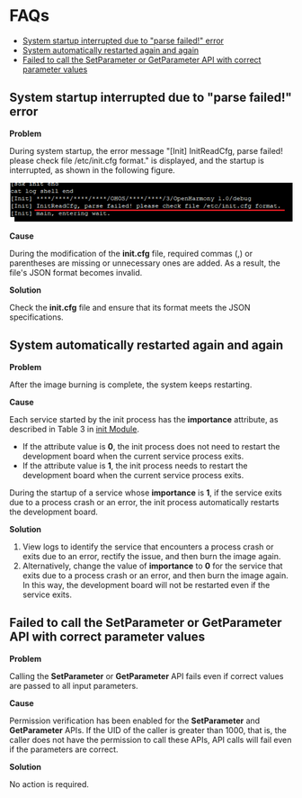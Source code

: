 # FAQs<a name="EN-US_TOPIC_0000001063231870"></a>

-   [System startup interrupted due to "parse failed!" error](#section2041345718513)
-   [System automatically restarted again and again](#section57381816168)
-   [Failed to call the SetParameter or GetParameter API with correct parameter values](#section129991227141512)

## System startup interrupted due to "parse failed!" error<a name="section2041345718513"></a>

**Problem**

During system startup, the error message "\[Init\] InitReadCfg, parse failed! please check file /etc/init.cfg format." is displayed, and the startup is interrupted, as shown in the following figure.

![](figures/en-us_image_0000001063839940.png)

**Cause**

During the modification of the  **init.cfg**  file, required commas \(,\) or parentheses are missing or unnecessary ones are added. As a result, the file's JSON format becomes invalid.

**Solution**

Check the  **init.cfg**  file and ensure that its format meets the JSON specifications.

## System automatically restarted again and again<a name="section57381816168"></a>

**Problem**

After the image burning is complete, the system keeps restarting.

**Cause**

Each service started by the init process has the  **importance**  attribute, as described in Table 3 in  [init Module](init-module.md).

-   If the attribute value is  **0**, the init process does not need to restart the development board when the current service process exits.
-   If the attribute value is  **1**, the init process needs to restart the development board when the current service process exits.

During the startup of a service whose  **importance**  is  **1**, if the service exits due to a process crash or an error, the init process automatically restarts the development board.

**Solution**

1.  View logs to identify the service that encounters a process crash or exits due to an error, rectify the issue, and then burn the image again.
2.  Alternatively, change the value of  **importance**  to  **0**  for the service that exits due to a process crash or an error, and then burn the image again. In this way, the development board will not be restarted even if the service exits.

## Failed to call the  **SetParameter**  or  **GetParameter**  API with correct parameter values<a name="section129991227141512"></a>

**Problem**

Calling the  **SetParameter**  or  **GetParameter**  API fails even if correct values are passed to all input parameters.

**Cause**

Permission verification has been enabled for the  **SetParameter**  and  **GetParameter**  APIs. If the UID of the caller is greater than 1000, that is, the caller does not have the permission to call these APIs, API calls will fail even if the parameters are correct.

**Solution**

No action is required.

